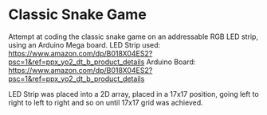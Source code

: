 # Classic Snake Game

Attempt at coding the classic snake game on an addressable RGB LED strip, using an Arduino Mega board.
LED Strip used: https://www.amazon.com/dp/B018X04ES2?psc=1&ref=ppx_yo2_dt_b_product_details
Arduino Board: https://www.amazon.com/dp/B018X04ES2?psc=1&ref=ppx_yo2_dt_b_product_details

LED Strip was placed into a 2D array, placed in a 17x17 position, going left to right to left to right
and so on until 17x17 grid was achieved. 
